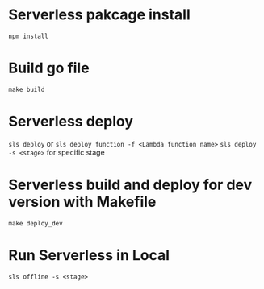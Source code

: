 # Serverless pakcage install
`npm install`

# Build go file
`make build`

# Serverless deploy
`sls deploy` or `sls deploy function -f <Lambda function name>`
`sls deploy -s <stage>` for specific stage

# Serverless build and deploy for dev version with Makefile
`make deploy_dev`

# Run Serverless in Local
`sls offline -s <stage>`
